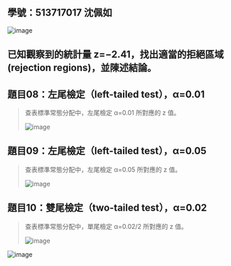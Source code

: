 ## 學號：513717017 沈佩如

![image](https://github.com/user-attachments/assets/a0e36230-ebd7-4409-b36e-bb6aaf46aaec)

## 已知觀察到的統計量 z=−2.41，找出適當的拒絕區域(rejection regions)，並陳述結論。

## 題目08：左尾檢定（left-tailed test），α=0.01
>
>查表標準常態分配中，左尾檢定 α=0.01 所對應的 z 值。
>
>![image](https://github.com/user-attachments/assets/dc4a063d-6ef1-4508-af53-9bccf3490d11)

## 題目09：左尾檢定（left-tailed test），α=0.05
>
>查表標準常態分配中，左尾檢定 α=0.05 所對應的 z 值。
>
>![image](https://github.com/user-attachments/assets/cb3a45a7-1f23-48b0-a8d1-ef4f6ae7f31c)

## 題目10：雙尾檢定（two-tailed test），α=0.02
>
>查表標準常態分配中，單尾檢定 α=0.02/2 所對應的 z 值。
>
>![image](https://github.com/user-attachments/assets/1220b0e9-7ff5-4c07-910c-1c6cbf37e9c9)

![image](https://github.com/user-attachments/assets/412c065b-5fb2-424a-90ea-4280980e3eb5)

